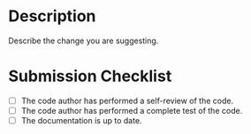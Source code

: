 # Description

Describe the change you are suggesting.

# Submission Checklist

- [ ] The code author has performed a self-review of the code.
- [ ] The code author has performed a complete test of the code.
- [ ] The documentation is up to date.

